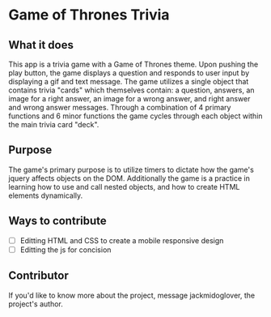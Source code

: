 # Game of Thrones Trivia
## What it does
This app is a trivia game with a Game of Thrones theme. Upon pushing the play button, the game displays a question and responds to user input
by displaying a gif and text message. The game utilizes a single object that contains trivia "cards" which themselves contain: a question,
answers, an image for a right answer, an image for a wrong answer, and right answer and wrong answer messages. Through a combination of 
4 primary functions and 6 minor functions the game cycles through each object within the main trivia card "deck". 

## Purpose
The game's primary purpose is to utilize timers to dictate how the game's jquery affects objects on the DOM. Additionally the game is a 
practice in learning how to use and call nested objects, and how to create HTML elements dynamically.

## Ways to contribute
- [ ] Editting HTML and CSS to create a mobile responsive design
- [ ] Editting the js for concision

## Contributor
If you'd like to know more about the project, message jackmidoglover, the project's author. 
